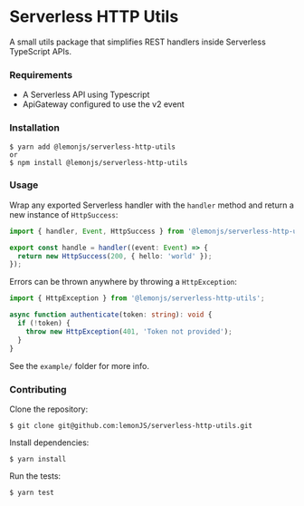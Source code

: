 # Serverless HTTP Utils

A small utils package that simplifies REST handlers inside Serverless TypeScript APIs.

### Requirements
- A Serverless API using Typescript
- ApiGateway configured to use the v2 event

### Installation
```shell
$ yarn add @lemonjs/serverless-http-utils
or
$ npm install @lemonjs/serverless-http-utils
```

### Usage
Wrap any exported Serverless handler with the `handler` method and return a new instance of `HttpSuccess`:
```typescript
import { handler, Event, HttpSuccess } from '@lemonjs/serverless-http-utils';

export const handle = handler((event: Event) => {
  return new HttpSuccess(200, { hello: 'world' });
});
```
Errors can be thrown anywhere by throwing a `HttpException`:
```typescript
import { HttpException } from '@lemonjs/serverless-http-utils';

async function authenticate(token: string): void {
  if (!token) {
    throw new HttpException(401, 'Token not provided');
  }
}
```
See the `example/` folder for more info.

### Contributing
Clone the repository:
```shell
$ git clone git@github.com:lemonJS/serverless-http-utils.git
```
Install dependencies:
```shell
$ yarn install
```
Run the tests:
```shell
$ yarn test
```

